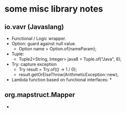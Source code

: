 # some misc library notes

## io.vavr (Javaslang)
* Functional / Logic wrapper.
* Option: guard against null value.
    * Option<String> name = Option.of(nameParam);
* Tuple:
    * Tuple2<String, Integer> java8 = Tuple.of("Java", 8);
* Try: capture exception
    * Try<Integer> result = Try.of(() -> 1 / 0);
    * result.getOrElseThrow(ArithmeticException::new);
* Lambda function based on functional interfaces:
    *

## org.mapstruct.Mapper
*